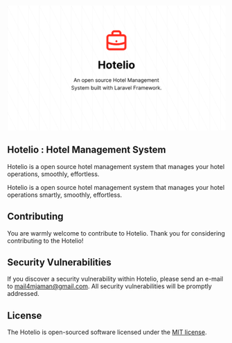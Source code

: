 <img src="Hotelio.png">


## Hotelio : Hotel Management System


Hotelio is a open source hotel management system that manages your hotel operations, smoothly, effortless. 

Hotelio is a open source hotel management system that manages your hotel operations smartly, smoothly, effortless.


## Contributing

You are warmly welcome to contribute to Hotelio. Thank you for considering contributing to the Hotelio!


## Security Vulnerabilities

If you discover a security vulnerability within Hotelio, please send an e-mail to mail4mjaman@gmail.com. All security vulnerabilities will be promptly addressed.

## License

The Hotelio is open-sourced software licensed under the [MIT license](https://opensource.org/licenses/MIT).
